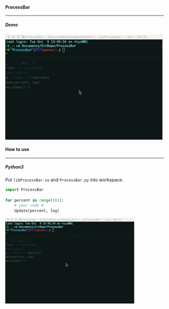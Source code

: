#### ProcessBar

---

##### Demo

<img src="./demo.gif" width="500">



#### How to use

---

##### Python3

Put `libProcessBar.so` and `ProcessBar.py` into workspace.

```python
import ProcessBar

for percent in range(101):
    # your code #
    Update(percent, log)
```



<img src="./demo.gif" style="zoom:40%">